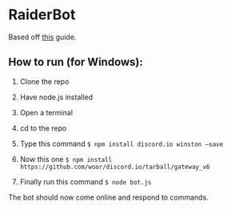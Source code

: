 # RaiderBot

Based off [this](https://www.digitaltrends.com/gaming/how-to-make-a-discord-bot/) guide.

## How to run (for Windows):

1. Clone the repo

2. Have node.js installed

3. Open a terminal

4. cd to the repo

5. Type this command `$ npm install discord.io winston –save`

6. Now this one `$ npm install https://github.com/woor/discord.io/tarball/gateway_v6`

7. Finally run this command `$ node bot.js`

The bot should now come online and respond to commands.
